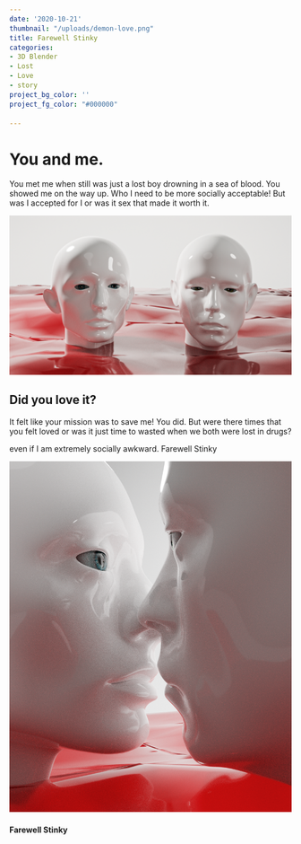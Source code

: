 ```yaml
---
date: '2020-10-21'
thumbnail: "/uploads/demon-love.png"
title: Farewell Stinky
categories:
- 3D Blender
- Lost
- Love
- story
project_bg_color: ''
project_fg_color: "#000000"

---
```

# You and me.

You met me when still was just a lost boy drowning in a sea of blood. You showed me on the way up. Who I need to be more socially acceptable! But was I accepted for I or was it sex that made it worth it.

![](/uploads/demon-love.png)

## Did you love it?

It felt like your mission was to save me! You did. But were there times that you felt loved or was it just time to wasted when we both were lost in drugs?

even if I am extremely socially awkward. Farewell Stinky 

![](/uploads/blood-kiss-denoise.png)

#### Farewell Stinky
